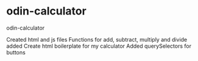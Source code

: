 # odin-calculator

odin-calculator

Created html and js files
Functions for add, subtract, multiply and divide added
Create html boilerplate for my calculator
Added querySelectors for buttons

